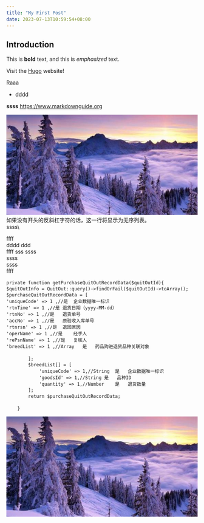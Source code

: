 ```yaml
---
title: "My First Post"
date: 2023-07-13T10:59:54+08:00
---
```


## Introduction

This is **bold** text, and this is *emphasized* text.

Visit the [Hugo](https://gohugo.io) website!

Raaa

* dddd

**ssss**
https://www.markdownguide.org

![](../../assets/647808a926617.jpg )
如果没有开头的反斜杠字符的话，这一行将显示为无序列表。\
ssss\


ffff\
dddd
ddd\
ffff sss 
ssss  
ssss<br>
ssss<br>
ffff


    private function getPurchaseQuitOutRecordData($quitOutId){
    $quitOutInfo = QuitOut::query()->findOrFail($quitOutId)->toArray();
    $purchaseQuitOutRecordData = [
    'uniqueCode' => 1 ,//是	企业数据唯一标识
    'rtnTime' => 1 ,//是	退货日期（yyyy-MM-dd）
    'rtnNo' => 1 ,//是	退货单号
    'accNo' => 1 ,//是	原验收入库单号
    'rtnrsn' => 1 ,//是	退回原因
    'operName' => 1 ,//是	经手人
    'rePsnName' => 1 ,//是	复核人
    'breedList' => 1 ,//Array	是	药品购进退货品种关联对象
    
            ];
            $breedList[] = [
                'uniqueCode' => 1,//String	是	企业数据唯一标识
                'goodsId' => 1,//String	是	品种ID
                'quantity' => 1,//Number	是	退货数量
            ];
            return $purchaseQuitOutRecordData;
    
        }


![](../../assets/647808a926617.jpg)